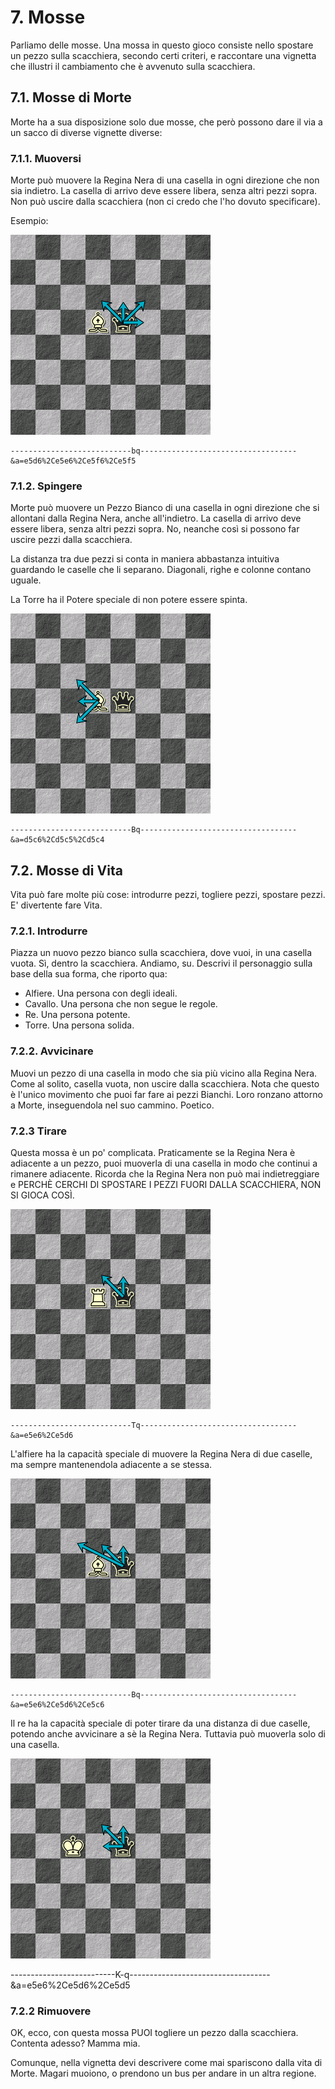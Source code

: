 # 7. Mosse

Parliamo delle mosse. Una mossa in questo gioco consiste nello spostare un pezzo sulla scacchiera, secondo certi criteri, e raccontare una vignetta che illustri il cambiamento che è avvenuto sulla scacchiera.

## 7.1. Mosse di Morte

Morte ha a sua disposizione solo due mosse, che però possono dare il via a un sacco di diverse vignette diverse:

### 7.1.1. Muoversi

Morte può muovere la Regina Nera di una casella in ogni direzione che non sia indietro. La casella di arrivo deve essere libera, senza altri pezzi sopra. Non può uscire dalla scacchiera (non ci credo che l'ho dovuto specificare).

Esempio:

![](img/7.1.1.png)

    ---------------------------bq-----------------------------------&a=e5d6%2Ce5e6%2Ce5f6%2Ce5f5

### 7.1.2. Spingere

Morte può muovere un Pezzo Bianco di una casella in ogni direzione che si allontani dalla Regina Nera, anche all'indietro. La casella di arrivo deve essere libera, senza altri pezzi sopra. No, neanche così si possono far uscire pezzi dalla scacchiera.

La distanza tra due pezzi si conta in maniera abbastanza intuitiva guardando le caselle che li separano. Diagonali, righe e colonne contano uguale.

La Torre ha il Potere speciale di non potere essere spinta.

![](img/7.1.2.png)

    ---------------------------Bq-----------------------------------&a=d5c6%2Cd5c5%2Cd5c4

## 7.2. Mosse di Vita

Vita può fare molte più cose: introdurre pezzi, togliere pezzi, spostare pezzi. E' divertente fare Vita.

### 7.2.1. Introdurre

Piazza un nuovo pezzo bianco sulla scacchiera, dove vuoi, in una casella vuota. Sì, dentro la scacchiera. Andiamo, su.
Descrivi il personaggio sulla base della sua forma, che riporto qua:

- Alfiere. Una persona con degli ideali. 
- Cavallo. Una persona che non segue le regole. 
- Re. Una persona potente. 
- Torre. Una persona solida. 

### 7.2.2. Avvicinare

Muovi un pezzo di una casella in modo che sia più vicino alla Regina Nera. Come al solito, casella vuota, non uscire dalla scacchiera.
Nota che questo è l'unico movimento che puoi far fare ai pezzi Bianchi. Loro ronzano attorno a Morte, inseguendola nel suo cammino. Poetico.

### 7.2.3 Tirare

Questa mossa è un po' complicata. Praticamente se la Regina Nera è adiacente a un pezzo, puoi muoverla di una casella in modo che continui a rimanere adiacente. Ricorda che la Regina Nera non può mai indietreggiare e PERCHÈ CERCHI DI SPOSTARE I PEZZI FUORI DALLA SCACCHIERA, NON SI GIOCA COSÌ.

![](img/7.2.3.png)

    ---------------------------Tq-----------------------------------&a=e5e6%2Ce5d6

L'alfiere ha la capacità speciale di muovere la Regina Nera di due caselle, ma sempre mantenendola adiacente a se stessa.

![](img/7.2.3b.png)

    ---------------------------Bq-----------------------------------&a=e5e6%2Ce5d6%2Ce5c6

Il re ha la capacità speciale di poter tirare da una distanza di due caselle, potendo anche avvicinare a sè la Regina Nera. Tuttavia può muoverla solo di una casella.

![](img/7.2.3c.png)

   --------------------------K-q-----------------------------------&a=e5e6%2Ce5d6%2Ce5d5


### 7.2.2 Rimuovere

OK, ecco, con questa mossa PUOI togliere un pezzo dalla scacchiera. Contenta adesso? Mamma mia.

Comunque, nella vignetta devi descrivere come mai spariscono dalla vita di Morte. Magari muoiono, o prendono un bus per andare in un altra regione.